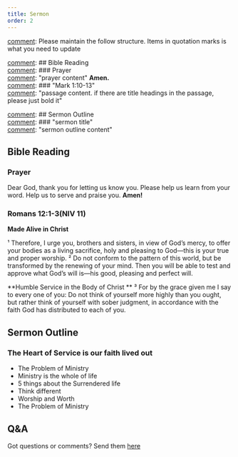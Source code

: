 ```yaml
---
title: Sermon 
order: 2
---
```


[comment]: Please maintain the follow structure. Items in quotation marks is what you need to update

[comment]: ## Bible Reading  
[comment]: ### Prayer  
[comment]: "prayer content"  **Amen.**  
[comment]:  ### "Mark 1:10-13"  
[comment]: "passage content. if there are title headings in the passage, please just bold it"  

[comment]: ## Sermon Outline  
[comment]: ### "sermon title"  
[comment]: "sermon outline content"  

[comment]: ------------------------------------------------------------------------------------
## Bible Reading
### Prayer
Dear God, thank you for letting us know you. Please help us learn from your word. Help us to serve and praise you. **Amen!**

### Romans 12:1-3(NIV 11)

**Made Alive in Christ**

¹ Therefore, I urge you, brothers and sisters, in view of God’s mercy, to offer your bodies as a living sacrifice, holy and pleasing to God—this is your true and proper worship. ² Do not conform to the pattern of this world, but be transformed by the renewing of your mind. Then you will be able to test and approve what God’s will is—his good, pleasing and perfect will. 

**Humble Service in the Body of Christ **
³ For by the grace given me I say to every one of you: Do not think of yourself more highly than you ought, but rather think of yourself with sober judgment, in accordance with the faith God has distributed to each of you.

## Sermon Outline
### The Heart of Service is our faith lived out

- The Problem of Ministry 
- Ministry is the whole of life 
- 5 things about the Surrendered life 
- Think different 
- Worship and Worth 
- The Problem of Ministry 



## Q&A
Got questions or comments? Send them [here](https://tinyurl.com/SGHACQuestionsAnswers)
